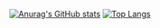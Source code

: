 [![Anurag's GitHub stats](https://github-readme-stats.vercel.app/api?username=WendellSg&theme=radical)](https://github.com/anuraghazra/github-readme-stats)
[![Top Langs](https://github-readme-stats.vercel.app/api/top-langs/?username=WendellS&layout=compact)](https://github.com/anuraghazra/github-readme-stats)
